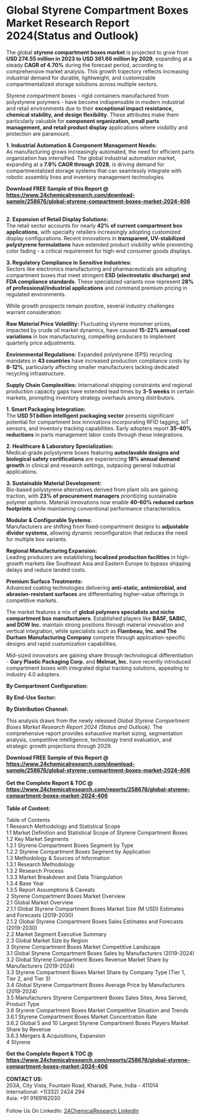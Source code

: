 <h1>Global Styrene Compartment Boxes Market Research Report 2024(Status and Outlook)</h1><p>The global <strong>styrene compartment boxes market</strong> is projected to grow from <strong>USD 274.55 million in 2023 to USD 361.66 million by 2029</strong>, expanding at a steady <strong>CAGR of 4.70%</strong> during the forecast period, according to comprehensive market analysis. This growth trajectory reflects increasing industrial demand for durable, lightweight, and customizable compartmentalized storage solutions across multiple sectors.</p><p>Styrene compartment boxes - rigid containers manufactured from polystyrene polymers - have become indispensable in modern industrial and retail environments due to their <strong>exceptional impact resistance, chemical stability, and design flexibility</strong>. These attributes make them particularly valuable for <strong>component organization, small parts management, and retail product display</strong> applications where visibility and protection are paramount.</p><p><strong>1. Industrial Automation &amp; Component Management Needs:</strong><br>
As manufacturing grows increasingly automated, the need for efficient parts organization has intensified. The global industrial automation market, expanding at a <strong>7.9% CAGR through 2028</strong>, is driving demand for compartmentalized storage systems that can seamlessly integrate with robotic assembly lines and inventory management technologies.</p><div><b>Download FREE Sample of this Report @ 
            <a href="https://www.24chemicalresearch.com/download-sample/258676/global-styrene-compartment-boxes-market-2024-406">
            https://www.24chemicalresearch.com/download-sample/258676/global-styrene-compartment-boxes-market-2024-406</a></b></div><br><p><strong>2. Expansion of Retail Display Solutions:</strong><br>
The retail sector accounts for nearly <strong>42% of current compartment box applications</strong>, with specialty retailers increasingly adopting customized display configurations. Recent innovations in <strong>transparent, UV-stabilized polystyrene formulations</strong> have extended product visibility while preventing color fading - a critical requirement for high-end consumer goods displays.</p><p><strong>3. Regulatory Compliance in Sensitive Industries:</strong><br>
Sectors like electronics manufacturing and pharmaceuticals are adopting compartment boxes that meet stringent <strong>ESD (electrostatic discharge) and FDA compliance standards</strong>. These specialized variants now represent <strong>28% of professional/industrial applications</strong> and command premium pricing in regulated environments.</p><p>While growth prospects remain positive, several industry challenges warrant consideration:</p><p><strong>Raw Material Price Volatility:</strong> Fluctuating styrene monomer prices, impacted by crude oil market dynamics, have caused <strong>15-22% annual cost variations</strong> in box manufacturing, compelling producers to implement quarterly price adjustments.</p><p><strong>Environmental Regulations:</strong> Expanded polystyrene (EPS) recycling mandates in <strong>43 countries</strong> have increased production compliance costs by <strong>8-12%</strong>, particularly affecting smaller manufacturers lacking dedicated recycling infrastructure.</p><p><strong>Supply Chain Complexities:</strong> International shipping constraints and regional production capacity gaps have extended lead times by <strong>3-5 weeks</strong> in certain markets, prompting inventory strategy overhauls among distributors.</p><p><strong>1. Smart Packaging Integration:</strong><br>
The <strong>USD 51 billion intelligent packaging sector</strong> presents significant potential for compartment box innovations incorporating RFID tagging, IoT sensors, and inventory tracking capabilities. Early adopters report <strong>35-40% reductions</strong> in parts management labor costs through these integrations.</p><p><strong>2. Healthcare &amp; Laboratory Specialization:</strong><br>
Medical-grade polystyrene boxes featuring <strong>autoclavable designs and biological safety certifications</strong> are experiencing <strong>18% annual demand growth</strong> in clinical and research settings, outpacing general industrial applications.</p><p><strong>3. Sustainable Material Development:</strong><br>
Bio-based polystyrene alternatives derived from plant oils are gaining traction, with <strong>23% of procurement managers</strong> prioritizing sustainable polymer options. Material innovations now enable <strong>40-60% reduced carbon footprints</strong> while maintaining conventional performance characteristics.</p><p><strong>Modular &amp; Configurable Systems:</strong><br>
	Manufacturers are shifting from fixed-compartment designs to <strong>adjustable divider systems</strong>, allowing dynamic reconfiguration that reduces the need for multiple box variants.</p><p><strong>Regional Manufacturing Expansion:</strong><br>
	Leading producers are establishing <strong>localized production facilities</strong> in high-growth markets like Southeast Asia and Eastern Europe to bypass shipping delays and reduce landed costs.</p><p><strong>Premium Surface Treatments:</strong><br>
	Advanced coating technologies delivering <strong>anti-static, antimicrobial, and abrasion-resistant surfaces</strong> are differentiating higher-value offerings in competitive markets.</p><p>The market features a mix of <strong>global polymers specialists and niche compartment box manufacturers</strong>. Established players like <strong>BASF, SABIC, and DOW Inc.</strong> maintain strong positions through material innovation and vertical integration, while specialists such as <strong>Flambeau, Inc. and The Durham Manufacturing Company</strong> compete through application-specific designs and rapid customization capabilities.</p><p>Mid-sized innovators are gaining share through technological differentiation - <strong>Gary Plastic Packaging Corp.</strong> and <strong>Melmat, Inc.</strong> have recently introduced compartment boxes with integrated digital tracking solutions, appealing to industry 4.0 adopters.</p><p><strong>By Compartment Configuration:</strong></p><p><strong>By End-Use Sector:</strong></p><p><strong>By Distribution Channel:</strong></p><p>This analysis draws from the newly released <em>Global Styrene Compartment Boxes Market Research Report 2024 (Status and Outlook)</em>. The comprehensive report provides exhaustive market sizing, segmentation analysis, competitive intelligence, technology trend evaluation, and strategic growth projections through 2029.</p><div><b>Download FREE Sample of this Report @ 
            <a href="https://www.24chemicalresearch.com/download-sample/258676/global-styrene-compartment-boxes-market-2024-406">
            https://www.24chemicalresearch.com/download-sample/258676/global-styrene-compartment-boxes-market-2024-406</a></b></div><br><div><b>Get the Complete Report & TOC @ 
            <a href="https://www.24chemicalresearch.com/reports/258676/global-styrene-compartment-boxes-market-2024-406">
            https://www.24chemicalresearch.com/reports/258676/global-styrene-compartment-boxes-market-2024-406</a></b></div><br>
            <b>Table of Content:</b><p>Table of Contents<br />
1 Research Methodology and Statistical Scope<br />
1.1 Market Definition and Statistical Scope of Styrene Compartment Boxes<br />
1.2 Key Market Segments<br />
1.2.1 Styrene Compartment Boxes Segment by Type<br />
1.2.2 Styrene Compartment Boxes Segment by Application<br />
1.3 Methodology & Sources of Information<br />
1.3.1 Research Methodology<br />
1.3.2 Research Process<br />
1.3.3 Market Breakdown and Data Triangulation<br />
1.3.4 Base Year<br />
1.3.5 Report Assumptions & Caveats<br />
2 Styrene Compartment Boxes Market Overview<br />
2.1 Global Market Overview<br />
2.1.1 Global Styrene Compartment Boxes Market Size (M USD) Estimates and Forecasts (2019-2030)<br />
2.1.2 Global Styrene Compartment Boxes Sales Estimates and Forecasts (2019-2030)<br />
2.2 Market Segment Executive Summary<br />
2.3 Global Market Size by Region<br />
3 Styrene Compartment Boxes Market Competitive Landscape<br />
3.1 Global Styrene Compartment Boxes Sales by Manufacturers (2019-2024)<br />
3.2 Global Styrene Compartment Boxes Revenue Market Share by Manufacturers (2019-2024)<br />
3.3 Styrene Compartment Boxes Market Share by Company Type (Tier 1, Tier 2, and Tier 3)<br />
3.4 Global Styrene Compartment Boxes Average Price by Manufacturers (2019-2024)<br />
3.5 Manufacturers Styrene Compartment Boxes Sales Sites, Area Served, Product Type<br />
3.6 Styrene Compartment Boxes Market Competitive Situation and Trends<br />
3.6.1 Styrene Compartment Boxes Market Concentration Rate<br />
3.6.2 Global 5 and 10 Largest Styrene Compartment Boxes Players Market Share by Revenue<br />
3.6.3 Mergers & Acquisitions, Expansion<br />
4 Styrene</p><div><b>Get the Complete Report & TOC @ 
            <a href="https://www.24chemicalresearch.com/reports/258676/global-styrene-compartment-boxes-market-2024-406">
            https://www.24chemicalresearch.com/reports/258676/global-styrene-compartment-boxes-market-2024-406</a></b></div><br><b>CONTACT US:</b><br>
            203A, City Vista, Fountain Road, Kharadi, Pune, India - 411014<br>
            International: +1(332) 2424 294<br>
            Asia: +91 9169162030 <br><br>
            Follow Us On LinkedIn: <a href="https://www.linkedin.com/company/24chemicalresearch/">24ChemicalResearch LinkedIn</a>